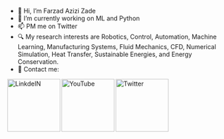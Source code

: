 - 👋 Hi, I’m Farzad Azizi Zade
- 🌱 I’m currently working on ML and Python
- 📫 PM me on Twitter
- 🔍 My research interests are Robotics, Control, Automation, Machine Learning, Manufacturing Systems, Fluid Mechanics, CFD, Numerical Simulation, Heat Transfer, Sustainable Energies, and Energy Conservation.
- 📱 Contact me:

<a target="_blank" href="https://www.linkedin.com/in/farzad-azizi-zade-a92749197/">
  <img align="left" alt="LinkdeIN" width="120px" src="https://img.shields.io/badge/LinkedIn-0077B5?style=for-the-badge&logo=linkedin&logoColor=white" />
</a>
<a target="_blank" href="https://www.youtube.com/channel/UCLtG2lKK6xNM8diqsiL4Wcw">
  <img align="left" alt="YouTube" width="120px" src="https://img.shields.io/badge/YouTube-FF0000?style=for-the-badge&logo=youtube&logoColor=white" />
</a>
<a target="_blank" href="https://twitter.com/FarzadAzizizade">
  <img align="left" alt="Twitter" width="120px" src="https://img.shields.io/badge/Twitter-1DA1F2?style=for-the-badge&logo=twitter&logoColor=white" />
</a>
